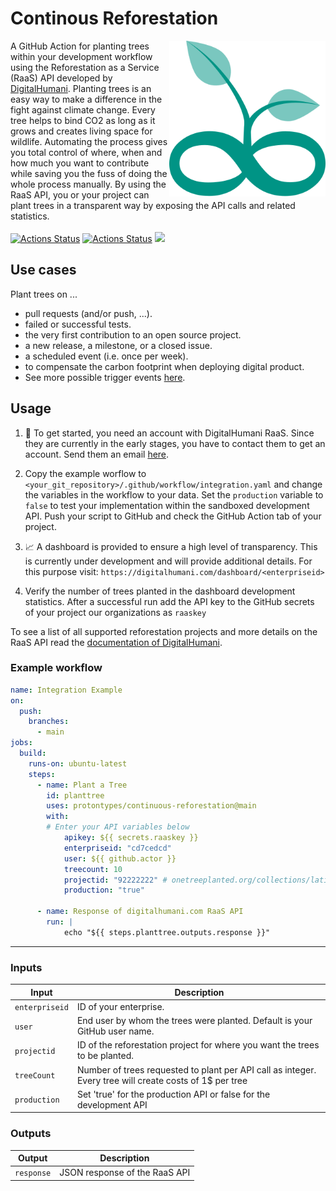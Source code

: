 # Continous Reforestation

[<img src="logo.svg" align="right" width="250">](https://github.com/protontypes/continuous-reforestation)
A GitHub Action for planting trees within your development workflow using the Reforestation as a Service (RaaS) API developed by [DigitalHumani](https://digitalhumani.com/). Planting trees is an easy way to make a difference in the fight against climate change. Every tree helps to bind CO2 as long as it grows and creates living space for wildlife. Automating the process gives you total control of where, when and how much you want to contribute while saving you the fuss of doing the whole process manually. By using the RaaS API, you or your project can plant trees in a transparent way by exposing the API calls and related statistics. <br>  <br>
[![Actions Status](https://github.com/protontypes/continuous-reforestation/workflows/Lint/badge.svg)](https://github.com/jacobtomlinson/protontypes/continuous-reforestation/actions)
[![Actions Status](https://github.com/protontypes/continuous-reforestation/workflows/Integration%20Test/badge.svg)](https://github.com/protontypes/continuous-reforestation/actions)
[![](https://badgen.net/badge/icon/Community%20Chat/green?icon=gitter&label)](https://gitter.im/protontypes/community)

## Use cases
Plant trees on ...
* pull requests (and/or push, ...).
* failed or successful tests.
* the very first contribution to an open source project.
* a new release, a milestone, or a closed issue.
* a scheduled event (i.e. once per week).
* to compensate the carbon footprint when deploying digital product.
* See more possible trigger events [here](https://docs.github.com/en/actions/reference/events-that-trigger-workflows).

## Usage

1. 🏁 To get started, you need an account with DigitalHumani RaaS. Since they are currently in the early stages, you have to contact them to get an account. Send them an email [here](https://digitalhumani.com/#contact).

2. Copy the example worflow to `<your_git_repository>/.github/workflow/integration.yaml` and change the variables in the workflow to your data. Set the `production` variable to `false` to test your implementation within the sandboxed development API. Push your script to GitHub and check the GitHub Action tab of your project.

3. 📈 A dashboard is provided to ensure a high level of transparency. This is currently under development and will provide additional details. For this purpose visit:
``
https://digitalhumani.com/dashboard/<enterpriseid>
``

4. Verify the number of trees planted in the dashboard development statistics. After a successful run add the API key to the GitHub secrets of your project our organizations as `raaskey`

To see a list of all supported reforestation projects and more details on the RaaS API read the [documentation of DigitalHumani](https://digitalhumani.com/docs/#appendixlist-of-projects).

### Example workflow

```yaml
name: Integration Example
on:
  push:
    branches:
      - main
jobs:
  build:
    runs-on: ubuntu-latest
    steps:
      - name: Plant a Tree
        id: planttree
        uses: protontypes/continuous-reforestation@main
        with:
        # Enter your API variables below
            apikey: ${{ secrets.raaskey }}
            enterpriseid: "cd7cedcd"
            user: ${{ github.actor }}
            treecount: 10
            projectid: "92222222" # onetreeplanted.org/collections/latin-america/products/brazil-forests
            production: "true"

      - name: Response of digitalhumani.com RaaS API
        run: |
            echo "${{ steps.planttree.outputs.response }}"
```
---

### Inputs

| Input            | Description                           |
|------------------|---------------------------------------|
| `enterpriseid`   | ID of your enterprise.                |
| `user`           | End user by whom the trees were planted. Default is your GitHub user name. |
| `projectid`      | ID of the reforestation project for where you want the trees to be planted.    |
| `treeCount`      | Number of trees requested to plant per API call as integer. Every tree will create costs of 1$ per tree |
| `production`     | Set 'true' for the production API or false for the development API  |

### Outputs

| Output           | Description                           |
|------------------|---------------------------------------|
| `response`       | JSON response of the RaaS API |
